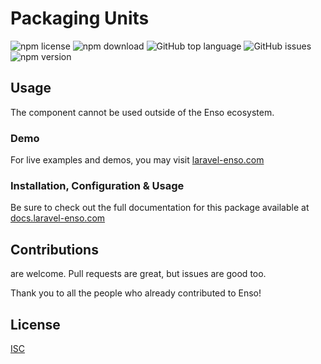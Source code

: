 # Packaging Units

![npm license](https://img.shields.io/npm/l/@enso-ui/packaging-units.svg) 
![npm download](https://img.shields.io/npm/dm/@enso-ui/packaging-units.svg) 
![GitHub top language](https://img.shields.io/github/languages/top/enso-ui/packaging-units.svg) 
![GitHub issues](https://img.shields.io/github/issues/enso-ui/packaging-units.svg) 
![npm version](https://img.shields.io/npm/v/@enso-ui/packaging-units.svg) 

## Usage
The component cannot be used outside of the Enso ecosystem.

### Demo

For live examples and demos, you may visit [laravel-enso.com](https://www.laravel-enso.com)

### Installation, Configuration & Usage

Be sure to check out the full documentation for this package available at [docs.laravel-enso.com](https://docs.laravel-enso.com/frontend/packaging-units.html)

## Contributions

are welcome. Pull requests are great, but issues are good too.

Thank you to all the people who already contributed to Enso!

## License

[ISC](https://opensource.org/licenses/ISC)
